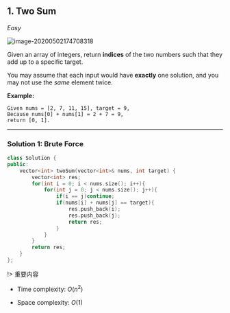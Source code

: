 ## 1. Two Sum

*Easy*

![image-20200502174708318](G:\LeetCode\docs\Top-100-Liked-Questions\Top-100-Liked-Questions.assets\image-20200502174708318.png)

Given an array of integers, return **indices** of the two numbers such that they add up to a specific target.

You may assume that each input would have **exactly** one solution, and you may not use the *same* element twice.

**Example:**

```
Given nums = [2, 7, 11, 15], target = 9,
Because nums[0] + nums[1] = 2 + 7 = 9,
return [0, 1].
```

---

### Solution 1: Brute Force

```c++
class Solution {
public:
    vector<int> twoSum(vector<int>& nums, int target) {
        vector<int> res;
        for(int i = 0; i < nums.size(); i++){
            for(int j = 0; j < nums.size(); j++){
                if(i == j)continue;
                if(nums[i] + nums[j] == target){
                    res.push_back(i);
                    res.push_back(j);
                    return res;
                }
            }
        }
        return res;
    }
};
```

!>  重要内容

- Time complexity: $O(n^2)$

- Space complexity: $O(1)$

  

  

  
